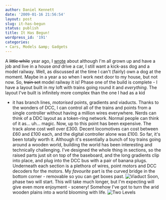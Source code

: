 ```yaml
---
author: Daniel Kennett
date: '2009-01-16 21:56:54'
layout: post
slug: it-has-begun
status: publish
title: It Has Begun!
wordpress_id: '191'
categories:
- Cars, Models &amp; Gadgets
---
```


A ~~little while~~ year ago, I [wrote](http://danielkennett.org/?p=36)
about although I'm all grown up and have a job and live in a house *and*
drive a car, I still want a kick-ass dog and a model railway. Well, as
discussed at the time I can't (fairly) own a dog at the moment. Maybe in
a year a so when I work next door to my house, but not now. So, ~~train
set~~ model railway it is! Phase one of the build is complete - I have a
layout built in my loft with trains going round it and *everything*. The
layout I've built is infinitely more complex than the one I had as a kid
- it has branch lines, *motorised* points, gradients and viaducts.
Thanks to the wonders of DCC, I can control all of the trains and points
from a single controller without having a million wires everywhere.
Nerds can think of a DDC layout as a token-ring network. Normal people
can think of it as... uh... magic. Now, up to this point has been
expensive. The track alone cost well over £300. Decent locomotives can
cost between £60 and £100 each, and the digital controller alone was
£100. So far, it's been totally worth it. Although it's essentially a
bunch of toy trains going around a wooden world, building the world has
been interesting and technically challenging. I've designed the whole
thing in sections, so the raised parts just sit on top of the baseboard,
and the long gradients clip into place, and plug into the DCC bus with a
pair of banana plugs. Underneath each section is a plethora of wires,
point motors and DCC decoders for the motors. My *favourite* part is the
curved bridge in the bottom corner - removable so you can get boxes
past.
![Viaduct](http://danielkennett.org/wp-content/uploads/2009/01/img_3961.jpg "Viaduct")
Soon, phase two will start. This will take much longer, but I'm
expecting will give even more enjoyment - scenery! Somehow I've got to
turn the arid wooden plains into a world blooming with life. ![Two Levels](http://danielkennett.org/wp-content/uploads/2009/01/img_3969.jpg "Two Levels")
